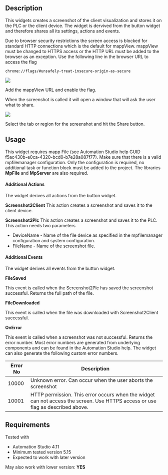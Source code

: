 ## Description
This widgets creates a screenshot of the client visualization and stores it on the PLC or the client device. The widget is dervived from the button widget and therefore shares all its settings, actions and events. 

Due to browser security restrictions the screen access is blocked for standard HTTP connections which is the default for mappView. mappView must be changed to HTTPS access or the HTTP URL must be added to the browser as an exception. Use the following line in the browser URL to access the flag

```chrome://flags/#unsafely-treat-insecure-origin-as-secure```

![](./images/screenshot2.png)

Add the mappView URL and enable the flag.

When the screenshot is called it will open a window that will ask the user what to share. 

![](./images/screenshot1.png)

Select the tab or region for the screenshot and hit the Share button.

## Usage
This widget requires mapp File (see Automation Studio help GUID f5ac430b-e0ca-4320-bcd0-b7e28a087f77). Make sure that there is a valid mpfilemanager configuration. Only the configuration is required, no additional task or function block must be added to the project. The libraries **MpFile** and **MpServer** are also required.

#### Additional Actions
The widget derives all actions from the button widget.

**Screenshot2Client**
This action creates a screenshot and saves it to the client device.

**Screenshot2Plc**
This action creates a screenshot and saves it to the PLC. This action needs two parameters

* DeviceName - Name of the file device as specified in the mpfilemanager configuration and system configuration.
* FileName - Name of the screenshot file.

#### Additional Events
The widget derives all events from the button widget.

**FileSaved**

This event is called when the Screenshot2Plc has saved the screenshot successful. Returns the full path of the file.

**FileDownloaded**

This event is called when the file was downloaded with Screenshot2Client successful. 

**OnError**

This event is called when a screenshot was not successful. Returns the error number. Most error numbers are generated from underlying components and can be found in the Automation Studio help. The widget can also generate the following custom error numbers.

| Error No  | Description  |
|---|---|
| 10000  | Unknown error. Can occur when the user aborts the screenshot |
| 10001  | HTTP permission. This error occurs when the widget can not access the screen. Use HTTPS access or use flag as described above. |

## Requirements

Tested with

* Automation Studio 4.11
* Minimum tested version 5.15
* Expected to work with later version

May also work with lower version: **YES**



